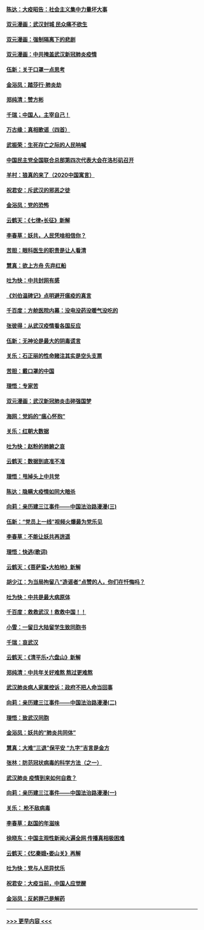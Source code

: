 #### [陈达：大疫昭告：社会主义集中力量坏大事](../pages/nsc993/n11859419.md?t=02121011) 
#### [双元漫画：武汉封城 民众痛不欲生](../pages/nsc993/n11859287.md?t=02121011) 
#### [双元漫画：强制隔离下的悲剧](../pages/nsc993/n11859244.md?t=02121011) 
#### [双元漫画：中共掩盖武汉新冠肺炎疫情](../pages/nsc993/n11858249.md?t=02121011) 
#### [伍新：关于口罩一点思考](../pages/nsc993/n11859195.md?t=02121011) 
#### [金浴凤：踏莎行‧肺炎劫](../pages/nsc993/n11858227.md?t=02121011) 
#### [郑纯清：赞方彬](../pages/nsc993/n11856803.md?t=02121011) 
#### [千瑞；中国人，主宰自己！](../pages/nsc993/n11856793.md?t=02121011) 
#### [万古缘：真相歌谣（四首）](../pages/nsc993/n11856263.md?t=02121011) 
#### [武振荣：生死存亡之际的人民呐喊](../pages/nsc993/n11856256.md?t=02121011) 
#### [中国民主党全国联合总部第四次代表大会在洛杉矶召开](../pages/nsc993/n11856344.md?t=02121011) 
#### [羊村：狼真的来了（2020中国寓言）](../pages/nsc993/n11856229.md?t=02121011) 
#### [祝君安：斥武汉的邪恶之徒](../pages/nsc993/n11855861.md?t=02121011) 
#### [金浴凤：党的恐怖](../pages/nsc993/n11855849.md?t=02121011) 
#### [云鹤天：《七律▪长征》新解](../pages/nsc993/n11855479.md?t=02121011) 
#### [李春草：妖共，人民凭啥相信你？](../pages/nsc993/n11855196.md?t=02121011) 
#### [苦胆：眼科医生的职责是让人看清](../pages/nsc993/n11853840.md?t=02121011) 
#### [慧真：欲上方舟 先弃红船](../pages/nsc993/n11853483.md?t=02121011) 
#### [吐为快：中共封网有感](../pages/nsc993/n11852575.md?t=02121011) 
#### [《刘伯温碑记》点明避开瘟疫的真言](../pages/nsc993/n11852128.md?t=02121011) 
#### [千百度：方舱医院内幕：没电没药没暖气没吃的](../pages/nsc993/n11850211.md?t=02121011) 
#### [张彼得：从武汉疫情看各国反应](../pages/nsc993/n11850102.md?t=02121011) 
#### [伍新：无神论是最大的阴毒谎言](../pages/nsc993/n11846129.md?t=02121011) 
#### [关乐：石正丽的性命赌注其实是空头支票](../pages/nsc993/n11846109.md?t=02121011) 
#### [苦胆：戴口罩的中国](../pages/nsc993/n11845576.md?t=02121011) 
#### [理悟：专家苦](../pages/nsc993/n11845564.md?t=02121011) 
#### [双元漫画：武汉新冠肺炎击碎强国梦](../pages/nsc993/n11843320.md?t=02121011) 
#### [海网：党妈的“瘟心怀抱”](../pages/nsc993/n11840740.md?t=02121011) 
#### [关乐：红朝大数据](../pages/nsc993/n11840675.md?t=02121011) 
#### [吐为快：赵粉的肺腑之哀](../pages/nsc993/n11840618.md?t=02121011) 
#### [云鹤天：数据到底准不准](../pages/nsc993/n11840325.md?t=02121011) 
#### [理悟：甩掉头上中共党](../pages/nsc993/n11838826.md?t=02121011) 
#### [陈达：隐瞒大疫情如同大暗杀](../pages/nsc993/n11838771.md?t=02121011) 
#### [向莉：亲历建三江事件——中国法治路漫漫(三)](../pages/nsc993/n11831825.md?t=02121011) 
#### [伍新：“党员上一线”视频火爆最为党乐见](../pages/nsc993/n11838200.md?t=02121011) 
#### [李春草：不能让妖共再逍遥](../pages/nsc993/n11838102.md?t=02121011) 
#### [理悟：快逃(歌词)](../pages/nsc993/n11838083.md?t=02121011) 
#### [云鹤天：《菩萨蛮▪大柏地》新解](../pages/nsc993/n11838059.md?t=02121011) 
#### [胡少江：为当局拘留八“造谣者”点赞的人，你们在忏悔吗？](../pages/nsc993/n11836801.md?t=02121011) 
#### [吐为快：中共是最大病原体](../pages/nsc993/n11836748.md?t=02121011) 
#### [千百度：救救武汉！救救中国！！](../pages/nsc993/n11836145.md?t=02121011) 
#### [小雪：一留日大陆留学生致同胞书](../pages/nsc993/n11834624.md?t=02121011) 
#### [千瑞：哀武汉](../pages/nsc993/n11833647.md?t=02121011) 
#### [云鹤天：《清平乐▪六盘山》新解](../pages/nsc993/n11833611.md?t=02121011) 
#### [郑纯清：中共年关好难熬 熬过更难熬](../pages/nsc993/n11833489.md?t=02121011) 
#### [武汉肺炎病人家属控诉：政府不把人命当回事](../pages/nsc993/n11833205.md?t=02121011) 
#### [向莉：亲历建三江事件——中国法治路漫漫(二)](../pages/nsc993/n11829102.md?t=02121011) 
#### [理悟：致武汉同胞](../pages/nsc993/n11831522.md?t=02121011) 
#### [金浴凤：妖共的“肺炎共同体”](../pages/nsc993/n11829448.md?t=02121011) 
#### [慧真：大难“三退”保平安 “九字”吉言是金方](../pages/nsc993/n11829501.md?t=02121011) 
#### [张林：防范冠状病毒的科学方法（之一）](../pages/nsc993/n11828618.md?t=02121011) 
#### [武汉肺炎 疫情到来如何自救？](../pages/nsc993/n11827632.md?t=02121011) 
#### [向莉：亲历建三江事件——中国法治路漫漫(一)](../pages/nsc993/n11827190.md?t=02121011) 
#### [关乐： 枪不敌病毒](../pages/nsc993/n11826746.md?t=02121011) 
#### [李春草：赵国的年滋味](../pages/nsc993/n11826321.md?t=02121011) 
#### [徐晓东：中国主观性新闻火遍全网 传播真相极困难](../pages/nsc993/n11826508.md?t=02121011) 
#### [云鹤天：《忆秦娥▪娄山关》再解](../pages/nsc993/n11824682.md?t=02121011) 
#### [吐为快：党与人民异忧乐](../pages/nsc993/n11824660.md?t=02121011) 
#### [祝君安：大疫当前，中国人应觉醒](../pages/nsc993/n11821946.md?t=02121011) 
#### [金浴凤：反躬罪己是解药](../pages/nsc993/n11820280.md?t=02121011) 

----
#### [ >>> 更早内容 <<< ](../indexes/nsc993-earlier.md)
